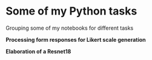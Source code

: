 # Some of my Python tasks

Grouping some of my notebooks for different tasks

**Processing form responses for Likert scale generation**

**Elaboration of a Resnet18**

